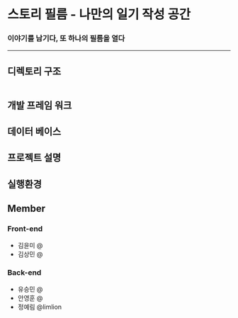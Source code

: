 # 스토리 필름 - 나만의 일기 작성 공간
### 이야기를 남기다, 또 하나의 필름을 열다
***
## 디렉토리 구조
```

```
## 개발 프레임 워크
## 데이터 베이스

## 프로젝트 설명

## 실행환경
## 

## Member
### Front-end
  - 김윤미 @
  - 김상민 @
### Back-end
  - 유승민 @
  - 안영훈 @
  - 정예림 @limlion
